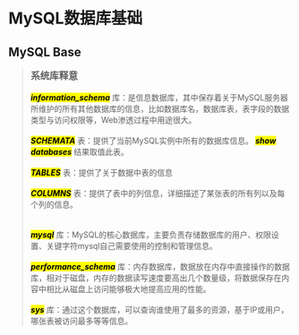 # MySQL数据库基础

## MySQL Base
><big>**系统库释意**</big><br><br>
<mark>***information_schema***</mark> 库：是信息数据库，其中保存着关于MySQL服务器所维护的所有其他数据库的信息，比如数据库名，数据库表，表字段的数据类型与访问权限等，Web渗透过程中用途很大。<br><br>
<mark>***SCHEMATA***</mark> 表：提供了当前MySQL实例中所有的数据库信息。 <mark>***show databases***</mark> 结果取值此表。<br><br>
<mark>***TABLES***</mark> 表：提供了关于数据中表的信息<br><br>
<mark>***COLUMNS***</mark> 表：提供了表中的列信息，详细描述了某张表的所有列以及每个列的信息。<br><br><br>
<mark>***mysql***</mark> 库：MySQL的核心数据库，主要负责存储数据库的用户、权限设置、关键字符mysql自己需要使用的控制和管理信息。<br><br>
<mark>***performance_schema***</mark> 库：内存数据库，数据放在内存中直接操作的数据库，相对于磁盘，内存的数据读写速度要高出几个数量级，将数据保存在内容中相比从磁盘上访问能够极大地提高应用的性能。<br><br>
<mark>***sys***</mark> 库：通过这个数据库，可以查询谁使用了最多的资源，基于IP或用户，哪张表被访问最多等等信息。